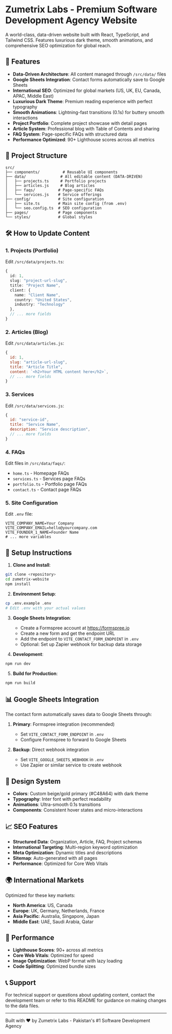 # Zumetrix Labs - Premium Software Development Agency Website

A world-class, data-driven website built with React, TypeScript, and Tailwind CSS. Features luxurious dark theme, smooth animations, and comprehensive SEO optimization for global reach.

## 🚀 Features

- **Data-Driven Architecture**: All content managed through `/src/data/` files
- **Google Sheets Integration**: Contact forms automatically save to Google Sheets
- **International SEO**: Optimized for global markets (US, UK, EU, Canada, APAC, Middle East)
- **Luxurious Dark Theme**: Premium reading experience with perfect typography
- **Smooth Animations**: Lightning-fast transitions (0.1s) for buttery smooth interactions
- **Project Portfolio**: Complete project showcase with detail pages
- **Article System**: Professional blog with Table of Contents and sharing
- **FAQ System**: Page-specific FAQs with structured data
- **Performance Optimized**: 90+ Lighthouse scores across all metrics

## 📁 Project Structure

```
src/
├── components/          # Reusable UI components
├── data/               # All editable content (DATA-DRIVEN)
│   ├── projects.ts     # Portfolio projects
│   ├── articles.js     # Blog articles
│   ├── faqs/          # Page-specific FAQs
│   └── services.js    # Service offerings
├── config/            # Site configuration
│   ├── site.ts        # Main site config (from .env)
│   └── seo.config.ts  # SEO configuration
├── pages/             # Page components
└── styles/            # Global styles
```

## 🛠️ How to Update Content

### 1. Projects (Portfolio)
Edit `/src/data/projects.ts`:
```typescript
{
  id: 1,
  slug: "project-url-slug",
  title: "Project Name",
  client: {
    name: "Client Name",
    country: "United States",
    industry: "Technology"
  },
  // ... more fields
}
```

### 2. Articles (Blog)
Edit `/src/data/articles.js`:
```javascript
{
  id: 1,
  slug: "article-url-slug",
  title: "Article Title",
  content: `<h2>Your HTML content here</h2>`,
  // ... more fields
}
```

### 3. Services
Edit `/src/data/services.js`:
```javascript
{
  id: "service-id",
  title: "Service Name",
  description: "Service description",
  // ... more fields
}
```

### 4. FAQs
Edit files in `/src/data/faqs/`:
- `home.ts` - Homepage FAQs
- `services.ts` - Services page FAQs
- `portfolio.ts` - Portfolio page FAQs
- `contact.ts` - Contact page FAQs

### 5. Site Configuration
Edit `.env` file:
```env
VITE_COMPANY_NAME=Your Company
VITE_COMPANY_EMAIL=hello@yourcompany.com
VITE_FOUNDER_1_NAME=Founder Name
# ... more variables
```

## 🔧 Setup Instructions

1. **Clone and Install**:
```bash
git clone <repository>
cd zumetrix-website
npm install
```

2. **Environment Setup**:
```bash
cp .env.example .env
# Edit .env with your actual values
```

3. **Google Sheets Integration**:
   - Create a Formspree account at https://formspree.io
   - Create a new form and get the endpoint URL
   - Add the endpoint to `VITE_CONTACT_FORM_ENDPOINT` in `.env`
   - Optional: Set up Zapier webhook for backup data storage

4. **Development**:
```bash
npm run dev
```

5. **Build for Production**:
```bash
npm run build
```

## 📊 Google Sheets Integration

The contact form automatically saves data to Google Sheets through:

1. **Primary**: Formspree integration (recommended)
   - Set `VITE_CONTACT_FORM_ENDPOINT` in `.env`
   - Configure Formspree to forward to Google Sheets

2. **Backup**: Direct webhook integration
   - Set `VITE_GOOGLE_SHEETS_WEBHOOK` in `.env`
   - Use Zapier or similar service to create webhook

## 🎨 Design System

- **Colors**: Custom beige/gold primary (#C48A64) with dark theme
- **Typography**: Inter font with perfect readability
- **Animations**: Ultra-smooth 0.1s transitions
- **Components**: Consistent hover states and micro-interactions

## 📈 SEO Features

- **Structured Data**: Organization, Article, FAQ, Project schemas
- **International Targeting**: Multi-region keyword optimization
- **Meta Optimization**: Dynamic titles and descriptions
- **Sitemap**: Auto-generated with all pages
- **Performance**: Optimized for Core Web Vitals

## 🌍 International Markets

Optimized for these key markets:
- **North America**: US, Canada
- **Europe**: UK, Germany, Netherlands, France
- **Asia Pacific**: Australia, Singapore, Japan
- **Middle East**: UAE, Saudi Arabia, Qatar

## 🚀 Performance

- **Lighthouse Scores**: 90+ across all metrics
- **Core Web Vitals**: Optimized for speed
- **Image Optimization**: WebP format with lazy loading
- **Code Splitting**: Optimized bundle sizes

## 📞 Support

For technical support or questions about updating content, contact the development team or refer to this README for guidance on making changes to the data files.

---

Built with ❤️ by Zumetrix Labs - Pakistan's #1 Software Development Agency